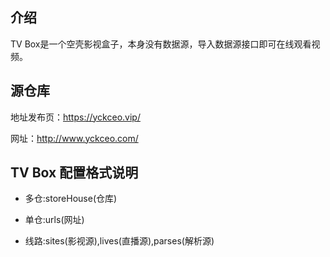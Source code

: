## 介绍

TV Box是一个空壳影视盒子，本身没有数据源，导入数据源接口即可在线观看视频。

## 源仓库

地址发布页：https://yckceo.vip/

网址：http://www.yckceo.com/

## TV Box 配置格式说明

- 多仓:storeHouse(仓库)

- 单仓:urls(网址)

- 线路:sites(影视源),lives(直播源),parses(解析源)

